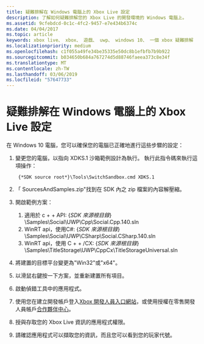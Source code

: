 ```yaml
---
title: 疑難排解在 Windows 電腦上的 Xbox Live 設定
description: 了解如何疑難排解您的 Xbox Live 的開發環境的 Windows 電腦上。
ms.assetid: 9cfebdcd-0c1c-4fc2-9457-e7e434b6374c
ms.date: 04/04/2017
ms.topic: article
keywords: xbox live、 xbox、 遊戲、 uwp、 windows 10、 一個 xbox 疑難排解
ms.localizationpriority: medium
ms.openlocfilehash: c1f055a49fe34be35335e50dc8b1efbfb7b9b922
ms.sourcegitcommit: b034650b684a767274d5d88746faeea373c8e34f
ms.translationtype: MT
ms.contentlocale: zh-TW
ms.lasthandoff: 03/06/2019
ms.locfileid: "57647733"
---
```

# <a name="troubleshooting-xbox-live-setup-on-windows-pc"></a>疑難排解在 Windows 電腦上的 Xbox Live 設定

在 Windows 10 電腦，您可以確保您的電腦已正確地進行這些步驟的設定：

1. 變更您的電腦，以指向 XDKS.1 沙箱範例設計為執行。  執行此指令碼來執行這項操作：

        {*SDK source root*}\Tools\SwitchSandbox.cmd XDKS.1

1. 「 SourcesAndSamples.zip"找到在 SDK 內之 zip 檔案的內容解壓縮。
1. 開啟範例方案：
    1. 適用於 c + + API: {*SDK 來源根目錄*} \Samples\Social\UWP\Cpp\Social.Cpp.140.sln
    1. WinRT api，使用C#: {*SDK 來源根目錄*} \Samples\Social\UWP\CSharp\Social.CSharp.140.sln
    1. WinRT api，使用 C + + /CX: {*SDK 來源根目錄*} \Samples\TitleStorage\UWP\CppCx\TitleStorageUniversal.sln
1. 將建置的目標平台變更為"Win32"或"x64"。
1. 以滑鼠右鍵按一下方案，並重新建置所有項目。
1. 啟動偵錯工具中的應用程式。
1. 使用您在建立開發帳戶登入[Xbox 開發人員入口網站](https://xdp.xboxlive.com)，或使用授權在零售開發人員帳戶[合作夥伴中心](https://partner.microsoft.com/dashboard)。
1. 授與存取您的 Xbox Live 資訊的應用程式權限。
1. 請確認應用程式可以擷取您的資訊，而且您可以看到您的玩家代號。